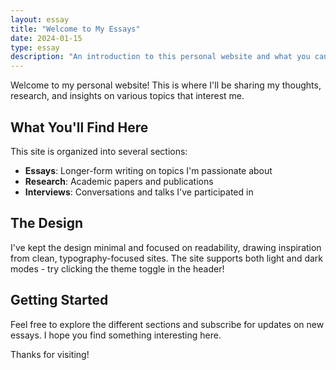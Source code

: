 ```yaml
---
layout: essay
title: "Welcome to My Essays"
date: 2024-01-15
type: essay
description: "An introduction to this personal website and what you can expect to find here."
---
```


Welcome to my personal website! This is where I'll be sharing my thoughts, research, and insights on various topics that interest me.

## What You'll Find Here

This site is organized into several sections:

- **Essays**: Longer-form writing on topics I'm passionate about  
- **Research**: Academic papers and publications
- **Interviews**: Conversations and talks I've participated in

## The Design

I've kept the design minimal and focused on readability, drawing inspiration from clean, typography-focused sites. The site supports both light and dark modes - try clicking the theme toggle in the header!

## Getting Started

Feel free to explore the different sections and subscribe for updates on new essays. I hope you find something interesting here.

Thanks for visiting! 